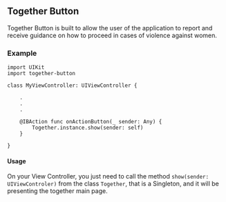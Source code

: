 ## Together Button
Together Button is built to allow the user of the application to report and receive guidance on how to proceed in cases of violence against women.

### Example
```
import UIKit
import together-button

class MyViewController: UIViewController {

	.
	.
	.

	@IBAction func onActionButton(_ sender: Any) {
		Together.instance.show(sender: self)
	}

}
```

#### Usage
On your View Controller, you just need to call the method ```show(sender: UIViewControler)``` from the class ```Together```, that is a Singleton, and it will be presenting the together main page.
